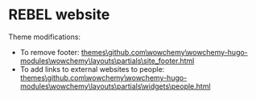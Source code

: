 # REBEL website

Theme modifications:

- To remove footer: [themes\github.com\wowchemy\wowchemy-hugo-modules\wowchemy\layouts\partials\site_footer.html](themes\github.com\wowchemy\wowchemy-hugo-modules\wowchemy\layouts\partials\site_footer.html)
- To add links to external websites to people: [themes\github.com\wowchemy\wowchemy-hugo-modules\wowchemy\layouts\partials\widgets\people.html](themes\github.com\wowchemy\wowchemy-hugo-modules\wowchemy\layouts\partials\widgets\people.html)
